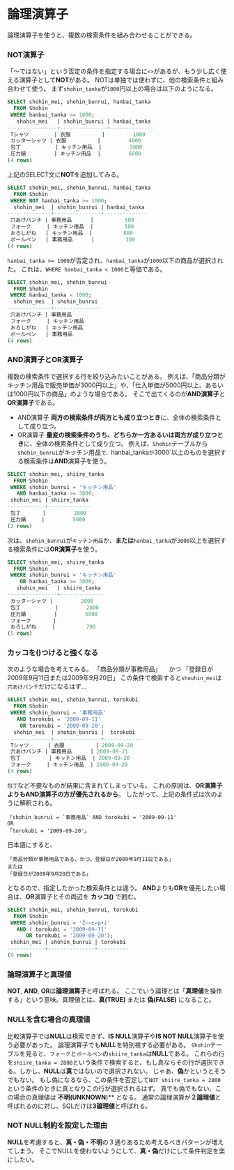 # 論理演算子
論理演算子を使うと、複数の検索条件を組み合わせることができる。

### NOT演算子
「〜ではない」という否定の条件を指定する場合に`<>`があるが、もう少し広く使える演算子として**NOT**がある。
NOTは単独では使わずに、他の検索条件と組み合わせて使う。
まず`shohin_tanka`が`1000`円以上の場合は以下のようになる。
```sql
SELECT shohin_mei, shohin_bunrui, hanbai_tanka
  FROM Shohin
 WHERE hanbai_tanka >= 1000;
   shohin_mei   | shohin_bunrui | hanbai_tanka 
----------------+---------------+--------------
 Tシャツ        | 衣服          |         1000
 カッターシャツ | 衣服          |         4000
 包丁           | キッチン用品  |         3000
 圧力鍋         | キッチン用品  |         6800
(4 rows)
```
上記のSELECT文に**NOT**を追加してみる。
```sql
SELECT shohin_mei, shohin_bunrui, hanbai_tanka
  FROM Shohin
 WHERE NOT hanbai_tanka >= 1000;
  shohin_mei  | shohin_bunrui | hanbai_tanka 
--------------+---------------+--------------
 穴あけパンチ | 事務用品      |          500
 フォーク     | キッチン用品  |          500
 おろしがね   | キッチン用品  |          880
 ボールペン   | 事務用品      |          100
(4 rows)
```
`hanbai_tanka >= 1000`が否定され、`hanbai_tanka`が`1000`以下の商品が選択された。
これは、`WHERE hanbai_tanka < 1000`と等価である。
```sql
SELECT shohin_mei, shohin_bunrui
  FROM Shohin
 WHERE hanbai_tanka < 1000;
  shohin_mei  | shohin_bunrui 
--------------+---------------
 穴あけパンチ | 事務用品
 フォーク     | キッチン用品
 おろしがね   | キッチン用品
 ボールペン   | 事務用品
(4 rows)
```

### AND演算子とOR演算子
複数の検索条件で選択する行を絞り込みたいことがある。
例えば、「商品分類がキッチン用品で販売単価が3000円以上」や、「仕入単価が5000円以上、あるいは1000円以下の商品」のような場合である。
そこで出てくるのが**AND演算子**と**OR演算子**である。
- AND演算子
**両方の検索条件が両方とも成り立つとき**に、全体の検索条件として成り立つ。
- OR演算子
**量変の検索条件のうち、どちらか一方あるいは両方が成り立つとき**に、全体の検索条件として成り立つ。
例えば、`Shohin`テーブルから`shohin_bunrui`がキッチン用品`で、`hanbai_tanka`が`3000`以上のものを選択する検索条件は**AND**演算子を使う。
```sql
SELECT shohin_mei, shiire_tanka
  FROM Shohin
 WHERE shohin_bunrui = 'キッチン用品'
   AND hanbai_tanka >= 3000;
 shohin_mei | shiire_tanka 
------------+--------------
 包丁       |         2800
 圧力鍋     |         5000
(2 rows)
```
次は、`shohin_bunrui`が`キッチン用品`か、**または**`hanbai_tanka`が`3000`以上を選択する検索条件には**OR演算子**を使う。
```sql
SELECT shohin_mei, shiire_tanka
  FROM Shohin
 WHERE shohin_bunrui = 'キッチン用品'
    OR hanbai_tanka >= 3000;
   shohin_mei   | shiire_tanka 
----------------+--------------
 カッターシャツ |         2800
 包丁           |         2800
 圧力鍋         |         5000
 フォーク       |             
 おろしがね     |          790
(5 rows)
```

### カッコを()つけると強くなる
次のような場合を考えてみる。
「商品分類が事務用品」
　かつ
「登録日が2009年9月11日または2009年9月20日」
この条件で検索すると`shouhin_mei`は`穴あけパンチ`だけになるはず...
```sql
SELECT shohin_mei, shohin_bunrui, torokubi
  FROM Shohin
 WHERE shohin_bunrui = '事務用品'
   AND torokubi = '2009-09-11'
    OR torokubi = '2009-09-20';
  shohin_mei  | shohin_bunrui |  torokubi  
--------------+---------------+------------
 Tシャツ      | 衣服          | 2009-09-20
 穴あけパンチ | 事務用品      | 2009-09-11
 包丁         | キッチン用品  | 2009-09-20
 フォーク     | キッチン用品  | 2009-09-20
(4 rows)
```
`包丁`など不要なものが結果に含まれてしまっている。
これの原因は、**OR演算子よりもAND演算子の方が優先されるから**。
したがって、上記の条件式は次のように解釈される。
```
「shohin_bunrui = `事務用品` AND torokubi = '2009-09-11'
OR
「torokubi = '2009-09-20'」
```
日本語にすると、
```
「商品分類が事務用品である、かつ、登録日が2009年9月11日である」
または
「登録日が2009年9月20日である」
```
となるので、指定したかった検索条件とは違う。
**AND**よりも**OR**を優先したい場合は、**OR**演算子とその両辺を **カッコ()** で囲む。
```sql
SELECT shohin_mei, shohin_bunrui, torokubi
  FROM Shohin
 WHERE shohin_bunrui = 'Ž––±—p•i'
   AND ( torokubi = '2009-09-11'
      OR torokubi = '2009-09-20');
 shohin_mei | shohin_bunrui | torokubi 
------------+---------------+----------
(0 rows)
```

### 論理演算子と真理値
**NOT**, **AND**, **OR**は**論理演算子**と呼ばれる。
ここでいう論理とは「**真理値**を操作する」という意味。真理値とは、**真(TRUE)** または **偽(FALSE)** になること。

### NULLを含む場合の真理値
比較演算子では**NULL**は検索できず、**IS NULL**演算子や**IS NOT NULL**演算子を使う必要があった。
論理演算子でも**NULL**を特別視する必要がある。
`Shohin`テーブルを見ると、`フォーク`と`ボールペン`の`shiire_tanka`は**NULL**である。
これらの行を`shiire_tanka = 2800`という条件で検索すると、もし真ならその行が選択できる。しかし、**NULL**は**真**ではないので選択されない。
じゃあ、**偽**かというとそうでもない。
もし偽になるなら、この条件を否定して`NOT shiire_tanka = 2800`という条件のときに真となりこの行が選択されるはず。
真でも偽でもない、この場合の真理値は **不明(UNKNOWN**)** となる。
通常の論理演算が**２論理値**と呼ばれるのに対し、SQLだけは**3論理値**と呼ばれる。

### NOT NULL制約を設定した理由
**NULL**を考慮すると、**真・偽・不明**の３通りあるため考えるべきパターンが増えてしまう。
そこでNULLを使わないようにして、**真・偽**だけにして条件判定を楽にしたい。
